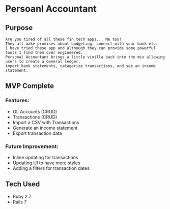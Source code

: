 # Persoanl Accountant

## Purpose

```
Are you tired of all these fin tech apps... Me too!
They all make promises about budgeting, connect with your bank etc.
I have tried these app and although they can provide some powerful tools I find them over engineered.
Personal Accountant brings a little vinilla back into the mix allowing users to create a General ledger,
import bank statements, catagorize transactions, and see an income statement.
```

## MVP Complete

### Features:

- GL Accounts (CRUD)
- Transactions (CRUD)
- Import a CSV with Transactions
- Generate an income statement
- Export transaction data

### Future Improvement:

- Inline updating for transactions
- Updating UI to have more styles
- Adding a filters for transaction dates

## Tech Used

- Ruby 2.7
- Rails 7
